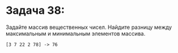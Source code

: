 # Задача 38: 

  Задайте массив вещественных чисел. Найдите разницу между максимальным и минимальным элементов массива.

```
[3 7 22 2 78] -> 76

```
